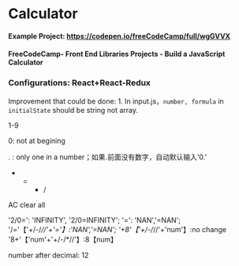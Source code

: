 # Calculator
#### Example Project: https://codepen.io/freeCodeCamp/full/wgGVVX
#### FreeCodeCamp- Front End Libraries Projects - Build a JavaScript Calculator
### Configurations: React+React-Redux

Improvement that could be done:
    1. In input.js，`number, formula` in `initialState` should be string not array.

1-9

0: not at begining

. : only one in a number；如果.前面没有数字，自动默认输入'0.'

+ - * / 

AC clear all

'2/0=': 'INFINITY', '2/0=INFINITY';
'=': 'NAN','=NAN';
'/='【'+/-/*//'+'='】:'NAN','=NAN';
'+8'【'+/-/*//'+'num'】:no change
'8+'【'num'+'+/-/*//'】:8【num】


number after decimal: 12
